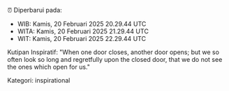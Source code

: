 ⏰ Diperbarui pada:
- WIB: Kamis, 20 Februari 2025 20.29.44 UTC
- WITA: Kamis, 20 Februari 2025 21.29.44 UTC
- WIT: Kamis, 20 Februari 2025 22.29.44 UTC

Kutipan Inspiratif:
"When one door closes, another door opens; but we so often look so long and regretfully upon the closed door, that we do not see the ones which open for us."


Kategori: inspirational

